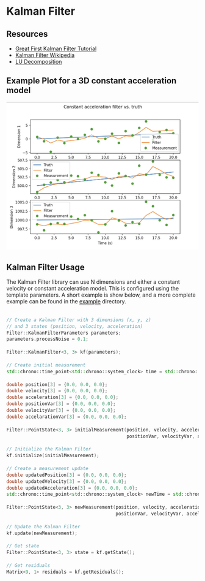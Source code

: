 # Kalman Filter

## Resources

- [Great First Kalman Filter Tutorial](https://www.kalmanfilter.net/default.aspx)
- [Kalman Filter Wikipedia](https://en.wikipedia.org/wiki/Kalman_filter)
- [LU Decomposition](https://en.wikipedia.org/wiki/LU_decomposition)

## Example Plot for a 3D constant acceleration model

![Example Plot](example/example_plot.png)

## Kalman Filter Usage

The Kalman Filter library can use N dimensions and either a constant velocity or constant acceleration model. This is configured using the template parameters. A short example is show below, and a more complete example can be found in the [example](example) directory.

```c++

// Create a Kalman Filter with 3 dimensions (x, y, z)
// and 3 states (position, velocity, acceleration)
Filter::KalmanFilterParameters parameters;
parameters.processNoise = 0.1;

Filter::KalmanFilter<3, 3> kf(parameters);

// Create initial measurement
std::chrono::time_point<std::chrono::system_clock> time = std::chrono::system_clock::now();

double position[3] = {0.0, 0.0, 0.0};
double velocity[3] = {0.0, 0.0, 0.0};
double acceleration[3] = {0.0, 0.0, 0.0};
double positionVar[3] = {0.0, 0.0, 0.0};
double velocityVar[3] = {0.0, 0.0, 0.0};
double accelarationVar[3] = {0.0, 0.0, 0.0};

Filter::PointState<3, 3> initialMeasurement(position, velocity, acceleration,
                                            positionVar, velocityVar, accelarationVar, time);

// Initialize the Kalman Filter
kf.initialize(initialMeasurement);

// Create a measurement update
double updatedPosition[3] = {0.0, 0.0, 0.0};
double updatedVelocity[3] = {0.0, 0.0, 0.0};
double updatedAcceleration[3] = {0.0, 0.0, 0.0};
std::chrono::time_point<std::chrono::system_clock> newTime = std::chrono::system_clock::now();

Filter::PointState<3, 3> newMeasurement(position, velocity, acceleration,
                                        positionVar, velocityVar, accelarationVar, newTime);

// Update the Kalman Filter
kf.update(newMeasurement);

// Get state
Filter::PointState<3, 3> state = kf.getState();

// Get residuals
Matrix<9, 1> residuals = kf.getResiduals();

```
